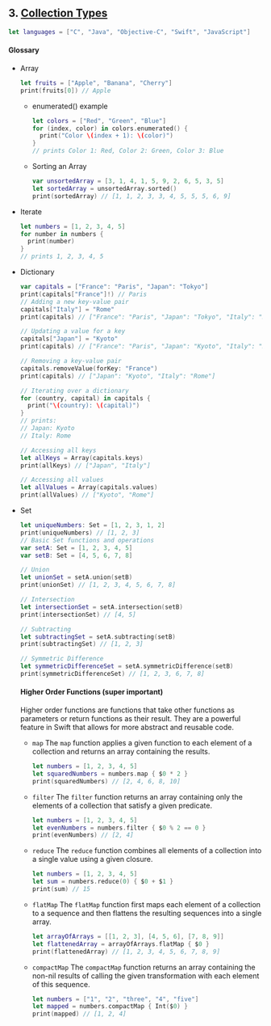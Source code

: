 ## 3. [Collection Types](https://docs.swift.org/swift-book/LanguageGuide/CollectionTypes.html)

  ```swift 
  let languages = ["C", "Java", "Objective-C", "Swift", "JavaScript"]
  ```

  #### Glossary

  * Array
    ```swift
    let fruits = ["Apple", "Banana", "Cherry"]
    print(fruits[0]) // Apple
    ```

    * enumerated() example
      ```swift
      let colors = ["Red", "Green", "Blue"]
      for (index, color) in colors.enumerated() {
        print("Color \(index + 1): \(color)")
      }
      // prints Color 1: Red, Color 2: Green, Color 3: Blue
      ```
    * Sorting an Array
      ```swift
      var unsortedArray = [3, 1, 4, 1, 5, 9, 2, 6, 5, 3, 5]
      let sortedArray = unsortedArray.sorted()
      print(sortedArray) // [1, 1, 2, 3, 3, 4, 5, 5, 5, 6, 9]
      ```
  * Iterate
    ```swift
    let numbers = [1, 2, 3, 4, 5]
    for number in numbers {
      print(number)
    }
    // prints 1, 2, 3, 4, 5
    ```

  * Dictionary
    ```swift
    var capitals = ["France": "Paris", "Japan": "Tokyo"]
    print(capitals["France"]!) // Paris
    // Adding a new key-value pair
    capitals["Italy"] = "Rome"
    print(capitals) // ["France": "Paris", "Japan": "Tokyo", "Italy": "Rome"]

    // Updating a value for a key
    capitals["Japan"] = "Kyoto"
    print(capitals) // ["France": "Paris", "Japan": "Kyoto", "Italy": "Rome"]

    // Removing a key-value pair
    capitals.removeValue(forKey: "France")
    print(capitals) // ["Japan": "Kyoto", "Italy": "Rome"]

    // Iterating over a dictionary
    for (country, capital) in capitals {
      print("\(country): \(capital)")
    }
    // prints:
    // Japan: Kyoto
    // Italy: Rome

    // Accessing all keys
    let allKeys = Array(capitals.keys)
    print(allKeys) // ["Japan", "Italy"]

    // Accessing all values
    let allValues = Array(capitals.values)
    print(allValues) // ["Kyoto", "Rome"]
    ```

  * Set
    ```swift
    let uniqueNumbers: Set = [1, 2, 3, 1, 2]
    print(uniqueNumbers) // [1, 2, 3]
    // Basic Set functions and operations
    var setA: Set = [1, 2, 3, 4, 5]
    var setB: Set = [4, 5, 6, 7, 8]

    // Union
    let unionSet = setA.union(setB)
    print(unionSet) // [1, 2, 3, 4, 5, 6, 7, 8]

    // Intersection
    let intersectionSet = setA.intersection(setB)
    print(intersectionSet) // [4, 5]

    // Subtracting
    let subtractingSet = setA.subtracting(setB)
    print(subtractingSet) // [1, 2, 3]

    // Symmetric Difference
    let symmetricDifferenceSet = setA.symmetricDifference(setB)
    print(symmetricDifferenceSet) // [1, 2, 3, 6, 7, 8]
    ```
    #### Higher Order Functions (super important)

    Higher order functions are functions that take other functions as parameters or return functions as their result. They are a powerful feature in Swift that allows for more abstract and reusable code.

    * `map`
      The `map` function applies a given function to each element of a collection and returns an array containing the results.
      ```swift
      let numbers = [1, 2, 3, 4, 5]
      let squaredNumbers = numbers.map { $0 * 2 }
      print(squaredNumbers) // [2, 4, 6, 8, 10]
      ```

    * `filter`
      The `filter` function returns an array containing only the elements of a collection that satisfy a given predicate.
      ```swift
      let numbers = [1, 2, 3, 4, 5]
      let evenNumbers = numbers.filter { $0 % 2 == 0 }
      print(evenNumbers) // [2, 4]
      ```

    * `reduce`
      The `reduce` function combines all elements of a collection into a single value using a given closure.
      ```swift
      let numbers = [1, 2, 3, 4, 5]
      let sum = numbers.reduce(0) { $0 + $1 }
      print(sum) // 15
      ```

    * `flatMap`
      The `flatMap` function first maps each element of a collection to a sequence and then flattens the resulting sequences into a single array.
      ```swift
      let arrayOfArrays = [[1, 2, 3], [4, 5, 6], [7, 8, 9]]
      let flattenedArray = arrayOfArrays.flatMap { $0 }
      print(flattenedArray) // [1, 2, 3, 4, 5, 6, 7, 8, 9]
      ```

    * `compactMap`
      The `compactMap` function returns an array containing the non-nil results of calling the given transformation with each element of this sequence.
      ```swift
      let numbers = ["1", "2", "three", "4", "five"]
      let mapped = numbers.compactMap { Int($0) }
      print(mapped) // [1, 2, 4]
      ```

